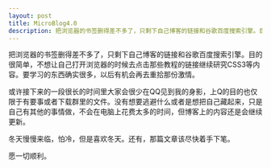 ```yaml
---
layout: post
title: MicroBlog4.0
description: 把浏览器的书签删得差不多了，只剩下自己博客的链接和谷歌百度搜索引擎。目的很简单，不想让自己打开浏览器的时候去点击那些教程的链接继续研究CSS3等内容。要学习的东西确实很多，以后有机会再去重拾那份激情。
---
```


把浏览器的书签删得差不多了，只剩下自己博客的链接和谷歌百度搜索引擎。目的很简单，不想让自己打开浏览器的时候去点击那些教程的链接继续研究CSS3等内容。要学习的东西确实很多，以后有机会再去重拾那份激情。

或许接下来的一段很长的时间里大家会很少在QQ见到我的身影，上Q的目的也仅限于有要事或者下载群里的文件。没有想要逃避什么或者是想把自己藏起来，只是自己有其他的事情做，不会在电脑上花费太多的时间，但博客上的内容还是会继续更新。

冬天慢慢来临，怕冷，但是喜欢冬天。还有，那篇文章该尽快着手下笔。

愿一切顺利。
